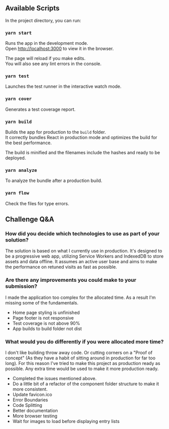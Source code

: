 ## Available Scripts

In the project directory, you can run:

### `yarn start`

Runs the app in the development mode.<br>
Open [http://localhost:3000](http://localhost:3000) to view it in the browser.

The page will reload if you make edits.<br>
You will also see any lint errors in the console.

### `yarn test`

Launches the test runner in the interactive watch mode.

### `yarn cover`

Generates a test coverage report.

### `yarn build`

Builds the app for production to the `build` folder.<br>
It correctly bundles React in production mode and optimizes the build for the best performance.

The build is minified and the filenames include the hashes and ready to be deployed.

### `yarn analyze`

To analyze the bundle after a production build.

### `yarn flow`

Check the files for type errors.

## Challenge Q&A

### How did you decide which technologies to use as part of your solution?

The solution is based on what I currently use in production. It's designed to be a progressive web app, utilizing Service Workers and IndexedDB to store assets and data offline. It assumes an active user base and aims to make the performance on retuned visits as fast as possible.

### Are there any improvements you could make to your submission?

I made the application too complex for the allocated time. As a result I'm missing some of the fundamentals.

* Home page styling is unfinished
* Page footer is not responsive
* Test coverage is not above 90%
* App builds to build folder not dist

### What would you do differently if you were allocated more time?

I don't like building throw away code. Or cutting corners on a "Proof of concept" (As they have a habit of sitting around in production for far too long). For this reason I've tried to make this project as production ready as possible. Any extra time would be used to make it more production ready.

* Completed the issues mentioned above.
* Do a little bit of a refactor of the component folder structure to make it more consistent.
* Update favicon.ico
* Error Boundaries
* Code Splitting
* Better documentation
* More browser testing
* Wait for images to load before displaying entry lists
